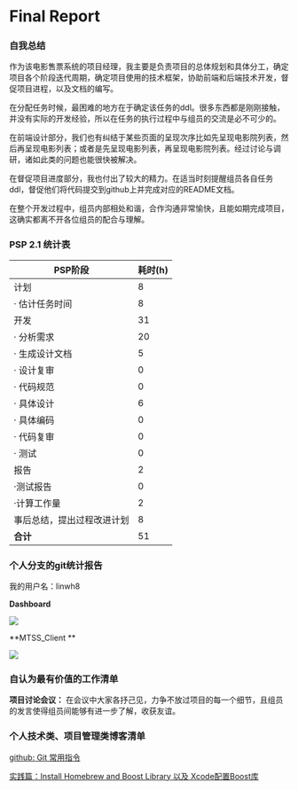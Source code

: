 # Final Report

### 自我总结

作为该电影售票系统的项目经理，我主要是负责项目的总体规划和具体分工，确定项目各个阶段迭代周期，确定项目使用的技术框架，协助前端和后端技术开发，督促项目进程，以及文档的编写。

在分配任务时候，最困难的地方在于确定该任务的ddl。很多东西都是刚刚接触，并没有实际的开发经验，所以在任务的执行过程中与组员的交流是必不可少的。

在前端设计部分，我们也有纠结于某些页面的呈现次序比如先呈现电影院列表，然后再呈现电影列表；或者是先呈现电影列表，再呈现电影院列表。经过讨论与调研，诸如此类的问题也能很快被解决。

在督促项目进度部分，我也付出了较大的精力。在适当时刻提醒组员各自任务ddl，督促他们将代码提交到github上并完成对应的README文档。

在整个开发过程中，组员内部相处和谐，合作沟通非常愉快，且能如期完成项目，这确实都离不开各位组员的配合与理解。

### PSP 2.1 统计表

| PSP阶段                    | 耗时(h) |
| -------------------------- | ------- |
| 计划                       | 8       |
| · 估计任务时间             | 8       |
| 开发                       | 31      |
| · 分析需求                 | 20      |
| · 生成设计文档             | 5       |
| · 设计复审                 | 0       |
| · 代码规范                 | 0       |
| · 具体设计                 | 6       |
| · 具体编码                 | 0       |
| · 代码复审                 | 0       |
| · 测试                     | 0       |
| 报告                       | 2       |
| ·测试报告                  | 0       |
| ·计算工作量                | 2       |
| 事后总结，提出过程改进计划 | 8       |
| **合计**                   | 51      |

### 个人分支的git统计报告

我的用户名：linwh8

**Dashboard**

![](https://github.com/Movie-ticket-Sale-System/DashBoard/raw/master/image/linwh_contri1.jpg) 

**MTSS_Client **

![](https://github.com/Movie-ticket-Sale-System/DashBoard/raw/master/image/linwh_contri2.jpg)

### 自认为最有价值的工作清单

**项目讨论会议：** 在会议中大家各抒己见，力争不放过项目的每一个细节，且组员的发言使得组员间能够有进一步了解，收获友谊。

### 个人技术类、项目管理类博客清单

[github: Git 常用指令](https://blog.csdn.net/linwh8/article/details/79779364)

[实践篇：Install Homebrew and Boost Library 以及 Xcode配置Boost库](https://blog.csdn.net/linwh8/article/details/51445257)

